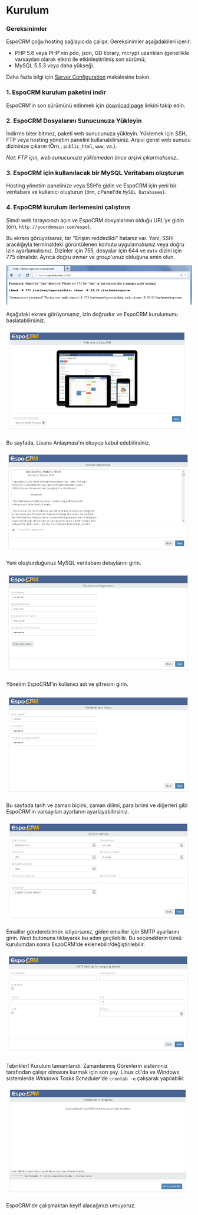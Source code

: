 # Kurulum

### Gereksinimler
EspoCRM çoğu hosting sağlayıcıda çalışır. Gereksinimler aşağıdakileri içerir:

* PHP 5.6 veya PHP'nin pdo, json, GD library, mcrypt uzantıları (genellikle varsayılan olarak etkin) ile etkinleştirilmiş son sürümü;
* MySQL 5.5.3 veya daha yükseği.

Daha fazla bilgi için [Server Configuration](server-configuration.md) makalesine bakın.

### 1. EspoCRM kurulum paketini indir
EspoCRM'in son sürümünü edinmek için [download page](http://www.espocrm.com/download/) linkini takip edin.

### 2. EspoCRM Dosyalarını Sunucunuza Yükleyin

İndirme biter bitmez, paketi web sunucunuza yükleyin.
Yüklemek için SSH, FTP veya hosting yönetim panelini kullanabilirsiniz. 
Arşivi genel web sunucu dizininize çıkarın (Örn., `public_html`, `www`, vs.). 

_Not: FTP için, web sunucunuza yüklemeden önce arşivi çıkarmalısınız.._ 

### 3. EspoCRM için kullanılacak bir MySQL Veritabanı oluşturun 

Hosting yönetim panelinize veya SSH'e gidin ve EspoCRM için yeni bir veritabanı ve kullanıcı oluşturun (örn, cPanel'de `MySQL Databases`).

### 4. EspoCRM kurulum ilerlemesini çalıştırın 

Şimdi web tarayıcınızı açın ve EspoCRM dosyalarının olduğu URL'ye gidin (örn, `http://yourdomain.com/espo`).

Bu ekranı görüyotsanız, bir "Erişim reddedildi" hatanız var.
Yani, SSH aracılığıyla terminaldeki görüntülenen komutu uygulamalısınız veya doğru izin ayarlamalısınız.
Dizinler için 755, dosyalar için 644 ve `data` dizini için 775 olmalıdır.
Ayrıca doğru _owner_ ve _group_'unuz olduğuna emin olun.

![1](https://raw.githubusercontent.com/espocrm/documentation/master/docs/_static/images/administration/installation/1.png)

Aşağıdaki ekranı görüyorsanız, izin doğrudur ve EspoCRM kurulumunu başlatabilirsiniz.

![2](https://raw.githubusercontent.com/espocrm/documentation/master/docs/_static/images/administration/installation/2.png)

Bu sayfada, Lisans Anlaşması'nı okuyup kabul edebilirsiniz.

![3](https://raw.githubusercontent.com/espocrm/documentation/master/docs/_static/images/administration/installation/3.png)

Yeni oluşturduğunuz MySQL veritabanı detaylarını girin. 

![4](https://raw.githubusercontent.com/espocrm/documentation/master/docs/_static/images/administration/installation/4.png)

Yönetim EspoCRM'in kullanıcı adı ve şifresini girin.

![5](https://raw.githubusercontent.com/espocrm/documentation/master/docs/_static/images/administration/installation/5.png)
 
Bu sayfada tarih ve zaman biçimi, zaman dilimi, para birimi ve diğerleri gibi EspoCRM'in varsayılan ayarlarını ayarlayabilirsiniz.

![6](https://raw.githubusercontent.com/espocrm/documentation/master/docs/_static/images/administration/installation/6.png)

Emailler gönderebilmek istiyorsanız, giden emailler için SMTP ayarlarını girin.
_Next_ butonuna tıklayarak bu adım geçilebilir. 
Bu seçeneklerin tümü kurulumdan sonra EspoCRM'de eklenebilir/değiştirilebilir.

![7](https://raw.githubusercontent.com/espocrm/documentation/master/docs/_static/images/administration/installation/7.png)

Tebrikler! Kurulum tamamlandı. 
Zamanlanmış Görevlerin sisteminiz tarafından çalışır olmasını kurmak için son şey. Linux cli'da ve Windows sistemlerde  _Windows Tasks Scheduler_'de `crontab -e` çalışarak yapılabilir.

![8](https://raw.githubusercontent.com/espocrm/documentation/master/docs/_static/images/administration/installation/8.png)

EspoCRM'de çalışmaktan keyif alacağınızı umuyoruz.








